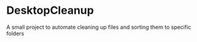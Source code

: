 # DesktopCleanup
A small project to automate cleaning up files and sorting them to specific folders
